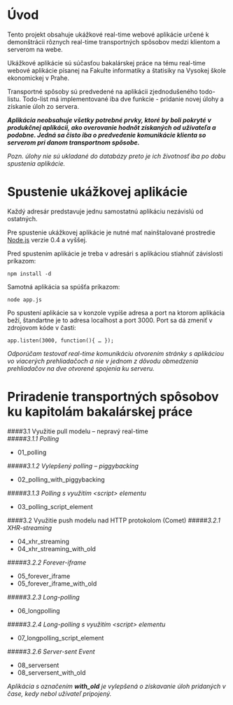 # Úvod

Tento projekt obsahuje ukážkové real-time webové aplikácie určené k demonštrácii rôznych real-time transportných spôsobov medzi klientom a serverom na webe. 

Ukážkové aplikácie sú súčasťou bakalárskej práce na tému real-time webové aplikácie písanej na Fakulte informatiky a štatisiky na Vysokej škole ekonomickej v Prahe.

Transportné spôsoby sú predvedené na aplikácii zjednodušeného todo-listu. Todo-list má implementované iba dve funkcie - pridanie novej úlohy a získanie úloh zo servera.

***Aplikácia neobsahuje všetky potrebné prvky, ktoré by boli pokryté v produkčnej aplikácii, ako overovanie hodnôt získaných od užívateľa a podobne. Jedná sa čisto iba o predvedenie komunikácie klienta so serverom pri danom transportnom spôsobe.***

*Pozn. úlohy nie sú ukladané do databázy preto je ich životnosť iba po dobu spustenia aplikácie.*

# Spustenie ukážkovej aplikácie
Každý adresár predstavuje jednu samostatnú aplikáciu nezávislú od ostatných.

Pre spustenie ukážkovej aplikácie je nutné mať nainštalované prostredie [Node.js](http://nodejs.org/) verzie 0.4 a vyššej.

Pred spustením aplikácie je treba v adresári s aplikáciou stiahnúť závislosti príkazom:

	npm install -d

Samotná aplikácia sa spúšťa príkazom:

	node app.js

Po spustení aplikácie sa v konzole vypíše adresa a port na ktorom aplikácia beží, štandartne je to adresa localhost a port 3000. Port sa dá zmeniť v zdrojovom kóde v časti:

	app.listen(3000, function(){ … });

*Odporúčam testovať real-time komunikáciu otvorením stránky s aplikáciou vo viacerých prehliadačoch a nie v jednom z dôvodu obmedzenia prehliadačov na dve otvorené spojenia ku serveru.*

# Priradenie transportných spôsobov ku kapitolám bakalárskej práce

####3.1	Využitie pull modelu – nepravý real-time  
#####_3.1.1 Polling_
* 01_polling

#####_3.1.2 Vylepšený polling – piggybacking_
* 02_polling_with_piggybacking  

#####_3.1.3 Polling s využitím &lt;script&gt; elementu_
* 03_polling_script_element

####3.2 Využitie push modelu nad HTTP protokolom (Comet)
#####_3.2.1 XHR-streaming_
* 04_xhr_streaming
* 04_xhr_streaming_with_old

#####_3.2.2 Forever-iframe_
* 05_forever_iframe
* 05_forever_iframe_with_old

#####_3.2.3 Long-polling_
* 06_longpolling

#####_3.2.4 Long-polling s využitím &lt;script&gt; elementu_
* 07_longpolling_script_element

#####_3.2.6 Server-sent Event_
* 08_serversent
* 08_serversent_with_old

_Aplikácia s označením **with_old** je vylepšená o získavanie úloh pridaných v čase, kedy nebol užívateľ pripojený._